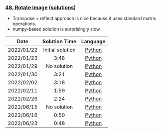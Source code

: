 ### [48. Rotate Image](https://leetcode.com/problems/rotate-image/) ([solutions](https://github.com/pete-debiase/Comprog/blob/main/Solutions/48.%20Rotate%20Image/))
- Transpose + reflect approach is nice because it uses standard matrix operations.
- numpy-based solution is surprisingly slow.

|    Date    |  Solution Time   |                                                       Language                                                        |
|:----------:|:----------------:|:---------------------------------------------------------------------------------------------------------------------:|
| 2022/01/22 | Initial solution |      [Python](https://github.com/pete-debiase/Comprog/blob/main/Solutions/48.%20Rotate%20Image/rotate_image.py)       |
| 2022/01/23 |       3:48       | [Python](https://github.com/pete-debiase/Comprog/blob/main/Solutions/48.%20Rotate%20Image/rotate_image_2022-01-23.py) |
| 2022/01/29 |   No solution    | [Python](https://github.com/pete-debiase/Comprog/blob/main/Solutions/48.%20Rotate%20Image/rotate_image_2022-01-29.py) |
| 2022/01/30 |       3:21       | [Python](https://github.com/pete-debiase/Comprog/blob/main/Solutions/48.%20Rotate%20Image/rotate_image_2022-01-30.py) |
| 2022/02/02 |       3:18       | [Python](https://github.com/pete-debiase/Comprog/blob/main/Solutions/48.%20Rotate%20Image/rotate_image_2022-02-02.py) |
| 2022/02/11 |       1:59       | [Python](https://github.com/pete-debiase/Comprog/blob/main/Solutions/48.%20Rotate%20Image/rotate_image_2022-02-11.py) |
| 2022/02/26 |       2:24       | [Python](https://github.com/pete-debiase/Comprog/blob/main/Solutions/48.%20Rotate%20Image/rotate_image_2022-02-26.py) |
| 2022/06/15 |   No solution    | [Python](https://github.com/pete-debiase/Comprog/blob/main/Solutions/48.%20Rotate%20Image/rotate_image_2022-06-15.py) |
| 2022/06/16 |       0:50       | [Python](https://github.com/pete-debiase/Comprog/blob/main/Solutions/48.%20Rotate%20Image/rotate_image_2022-06-16.py) |
| 2022/06/23 |       0:46       | [Python](https://github.com/pete-debiase/Comprog/blob/main/Solutions/48.%20Rotate%20Image/rotate_image_2022-06-23.py) |
